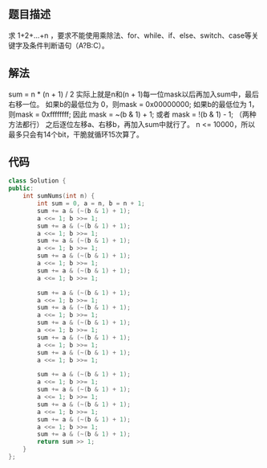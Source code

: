 ## 题目描述

求 1+2+...+n ，要求不能使用乘除法、for、while、if、else、switch、case等关键字及条件判断语句（A?B:C）。

## 解法
sum = n * (n + 1) / 2
实际上就是n和(n + 1)每一位mask以后再加入sum中，最后右移一位。
如果b的最低位为 0，则mask = 0x00000000;
如果b的最低位为 1，则mask = 0xffffffff;
因此 mask = ~(b & 1) + 1;
或者 mask = !(b & 1) - 1; （两种方法都行）
之后逐位左移a、右移b，再加入sum中就行了。
n <= 10000，所以最多只会有14个bit，干脆就循环15次算了。

## 代码

```cpp
class Solution {
public:
    int sumNums(int n) {
        int sum = 0, a = n, b = n + 1;
        sum += a & (~(b & 1) + 1);
        a <<= 1; b >>= 1;
        sum += a & (~(b & 1) + 1);
        a <<= 1; b >>= 1;
        sum += a & (~(b & 1) + 1);
        a <<= 1; b >>= 1;
        sum += a & (~(b & 1) + 1);
        a <<= 1; b >>= 1;
        sum += a & (~(b & 1) + 1);
        a <<= 1; b >>= 1;

        sum += a & (~(b & 1) + 1);
        a <<= 1; b >>= 1;
        sum += a & (~(b & 1) + 1);
        a <<= 1; b >>= 1;
        sum += a & (~(b & 1) + 1);
        a <<= 1; b >>= 1;
        sum += a & (~(b & 1) + 1);
        a <<= 1; b >>= 1;
        sum += a & (~(b & 1) + 1);
        a <<= 1; b >>= 1;

        sum += a & (~(b & 1) + 1);
        a <<= 1; b >>= 1;
        sum += a & (~(b & 1) + 1);
        a <<= 1; b >>= 1;
        sum += a & (~(b & 1) + 1);
        a <<= 1; b >>= 1;
        sum += a & (~(b & 1) + 1);
        a <<= 1; b >>= 1;
        sum += a & (~(b & 1) + 1);
        return sum >> 1;
    }
};
```